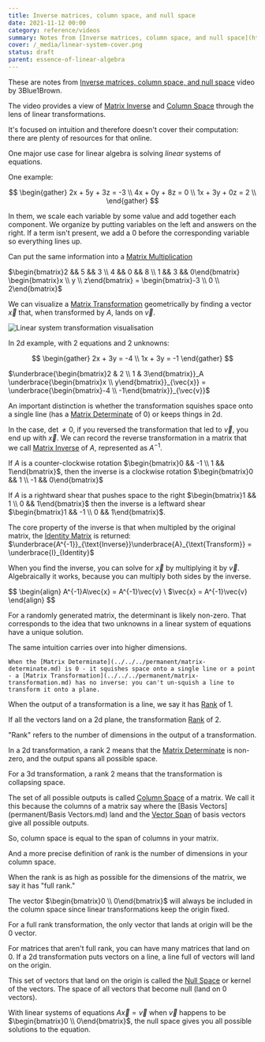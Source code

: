 ```yaml
---
title: Inverse matrices, column space, and null space
date: 2021-11-12 00:00
category: reference/videos
summary: Notes from [Inverse matrices, column space, and null space](https://www.youtube.com/watch?v=uQhTuRlWMxw) by 3Blue1Brown from the [Essence of linear algebra](https://www.youtube.com/playlist?list=PLZHQObOWTQDPD3MizzM2xVFitgF8hE_ab) series
cover: /_media/linear-system-cover.png
status: draft
parent: essence-of-linear-algebra
---
```


These are notes from [Inverse matrices, column space, and null space](https://www.youtube.com/watch?v=uQhTuRlWMxw) video by 3Blue1Brown.

The video provides a view of [Matrix Inverse](../../../permanent/matrix-inverse.md) and [Column Space](../../../permanent/column-space.md) through the lens of linear transformations.

It's focused on intuition and therefore doesn't cover their computation: there are plenty of resources for that online.

One major use case for linear algebra is solving *linear* systems of equations.

One example:

$$
\begin{gather}
2x + 5y + 3z = -3 \\
4x + 0y + 8z = 0 \\
1x + 3y + 0z = 2 \\
\end{gather}
$$

In them, we scale each variable by some value and add together each component. We organize by putting variables on the left and answers on the right. If a term isn't present, we add a 0 before the corresponding variable so everything lines up.

Can put the same information into a [Matrix Multiplication](../../../permanent/matrix-multiplication.md)

$\begin{bmatrix}2 && 5 && 3 \\ 4 && 0 && 8 \\ 1 && 3 && 0\end{bmatrix} \begin{bmatrix}x \\ y \\ z\end{bmatrix} = \begin{bmatrix}-3 \\ 0 \\ 2\end{bmatrix}$

We can visualize a [Matrix Transformation](../../../permanent/matrix-transformation.md) geometrically by finding a vector $\vec{x}$ that, when transformed by $A$, lands on $\vec{v}$.

![Linear system transformation visualisation](/_media/linear-system-trans-visual.png)

In 2d example, with 2 equations and 2 unknowns:

$$
\begin{gather}
2x + 3y = -4 \\
1x + 3y = -1
\end{gather}
$$

$\underbrace{\begin{bmatrix}2 & 2 \\ 1 & 3\end{bmatrix}}_A  \underbrace{\begin{bmatrix}x \\ y\end{bmatrix}}_{\vec{x}} = \underbrace{\begin{bmatrix}-4 \\ -1\end{bmatrix}}_{\vec{v}}$

An important distinction is whether the transformation squishes space onto a single line (has a [Matrix Determinate](../../../permanent/matrix-determinate.md) of 0) or keeps things in 2d.

In the case, $\det \ne 0$, if you reversed the transformation that led to $\vec{v}$, you end up with $\vec{x}$. We can record the reverse transformation in a matrix that we call [Matrix Inverse](../../../permanent/matrix-inverse.md) of $A$, represented as $A^{-1}$.

If $A$ is a counter-clockwise rotation $\begin{bmatrix}0 && -1 \\ 1 && 1\end{bmatrix}$, then the inverse is a clockwise rotation $\begin{bmatrix}0 && 1 \\ -1 && 0\end{bmatrix}$

If $A$ is a rightward shear that pushes space to the right $\begin{bmatrix}1 && 1 \\ 0 && 1\end{bmatrix}$ then the inverse is a leftward shear $\begin{bmatrix}1 && -1 \\ 0 && 1\end{bmatrix}$.

The core property of the inverse is that when multipled by the original matrix, the [Identity Matrix](../../../permanent/identity-matrix.md) is returned: $\underbrace{A^{-1}}_{\text{Inverse}}\underbrace{A}_{\text{Transform}} = \underbrace{I}_{Identity}$

When you find the inverse, you can solve for $\vec{x}$ by multiplying it by $\vec{v}$. Algebraically it works, because you can multiply both sides by the inverse.

$$
\begin{align}
A^{-1}A\vec{x} = A^{-1}\vec{v} \\
$\vec{x} = A^{-1}\vec{v}
\end{align}
$$

For a randomly generated matrix, the determinant is likely non-zero. That corresponds to the idea that two unknowns in a linear system of equations have a unique solution.

The same intuition carries over into higher dimensions.

    When the [Matrix Determinate](../../../permanent/matrix-determinate.md) is 0 - it squishes space onto a single line or a point - a [Matrix Transformation](../../../permanent/matrix-transformation.md) has no inverse: you can't un-squish a line to transform it onto a plane.

When the output of a transformation is a line, we say it has [Rank](../../../permanent/matrix-rank.md) of 1.

If all the vectors land on a 2d plane, the transformation [Rank](../../../permanent/matrix-rank.md) of 2.

"Rank" refers to the number of dimensions in the output of a transformation.

In a 2d transformation, a rank 2 means that the [Matrix Determinate](../../../permanent/matrix-determinate.md) is non-zero, and the output spans all possible space.

For a 3d transformation, a rank 2 means that the transformation is collapsing space.

The set of all possible outputs is called [Column Space](../../../permanent/column-space.md) of a matrix. We call it this because the columns of a matrix say where the [Basis Vectors](permanent/Basis Vectors.md) land and the [Vector Span](../../../permanent/vector-span.md) of basis vectors give all possible outputs.

So, column space is equal to the span of columns in your matrix.

And a more precise definition of rank is the number of dimensions in your column space.

When the rank is as high as possible for the dimensions of the matrix, we say it has "full rank."

The vector $\begin{bmatrix}0 \\ 0\end{bmatrix}$ will always be included in the column space since linear transformations keep the origin fixed.

For a full rank transformation, the only vector that lands at origin will be the 0 vector.

For matrices that aren't full rank, you can have many matrices that land on 0. If a 2d transformation puts vectors on a line, a line full of vectors will land on the origin.

This set of vectors that land on the origin is called the [Null Space](../../../permanent/null-space.md) or kernel of the vectors. The space of all vectors that become null (land on 0 vectors).

With linear systems of equations $A\vec{x} = \vec{v}$ when $\vec{v}$ happens to be $\begin{bmatrix}0 \\ 0\end{bmatrix}$, the null space gives you all possible solutions to the equation.
